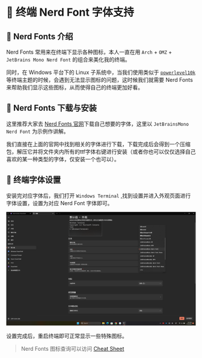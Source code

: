 #  终端 Nerd Font 字体支持

##  Nerd Fonts 介绍

Nerd Fonts 常用来在终端下显示各种图标，本人一直在用 `Arch` + `OMZ` + `JetBrains Mono Nerd Font` 的组合来美化我的终端。

同时，在 Windows 平台下的 Linux 子系统中，当我们使用类似于 [`powerlevel10k`](https://github.com/romkatv/powerlevel10k) 等终端主题的时候，会遇到无法显示图标的问题，这时候我们就需要 Nerd Fonts 来帮助我们显示这些图标，从而使得自己的终端更加好看。

##  Nerd Fonts 下载与安装

这里推荐大家去 [Nerd Fonts 官网](https://www.nerdfonts.com/)下载自己想要的字体，这里以 `JetBrainsMono Nerd Font` 为示例作讲解。

我们直接在上面的官网中找到相关的字体进行下载，下载完成后会得到一个压缩包，解压它并将文件夹内所有的ttf字体右键进行安装（或者你也可以仅仅选择自己喜欢的某一种类型的字体，仅安装一个也可以）。

##  终端字体设置

安装完对应字体后，我们打开 `Windows Terminal` ,找到设置并进入外观页面进行字体设置，设置为对应 Nerd Font 字体即可。

![终端NerdFont设置](/assets/Windows/Beautify/Nerd_Fonts.png)

设置完成后，重启终端即可正常显示一些特殊图标。

> Nerd Fonts 图标查询可以访问 [Cheat Sheet](https://www.nerdfonts.com/cheat-sheet)
